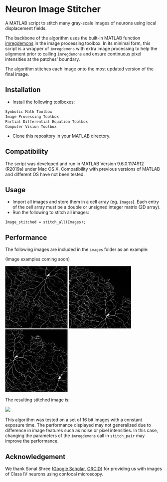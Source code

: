 # Neuron Image Stitcher
A MATLAB script to stitch many gray-scale images of neurons using local displacement fields.

The backbone of the algorithm uses the built-in MATLAB function [imregdemons](https://www.mathworks.com/help/images/ref/imregdemons.html) in the image processing toolbox. In its minimal form, this script is a wrapper of `imregdemons` with extra image processing to help the alignment prior to calling `imregdemons` and ensure continuous pixel intensities at the patches' boundary.

The algorithm stitches each image onto the most updated version of the final image.

## Installation
- Install the following toolboxes:
```
Symbolic Math Toolbox
Image Processing Toolbox
Partial Differential Equation Toolbox
Computer Vision Toolbox
```
- Clone this repository in your MATLAB directory.

## Compatibility
The script was developed and run in MATLAB Version 9.6.0.1174912 (R2019a) under Mac OS X. Compatibility with previous versions of MATLAB and different OS have not been tested.

## Usage
- Import all images and store them in a cell array (eg. `Images`). Each entry of the cell array must be a double or unsigned integer matrix (2D array).
- Run the following to stitch all images:
```
Image_stitched = stitch_all(Images);
```

## Performance
The following images are included in the `images` folder as an example:

(Image examples coming soon)

<img src="images/Neuron_a.png" height=200 /> <img src="images/Neuron_b.png" height=200 /> <img src="images/Neuron_c.png" height=200 />

The resulting stitched image is:

<img src="images/Neuron-stitched.png" height=600 />

This algorithm was tested on a set of 16 bit images with a constant exposure time. The performance displayed may not generalized due to difference in image features such as noise or pixel intensities. In this case, changing the parameters of the `imregdemons` call in `stitch_pair` may improve the performance.


## Acknowledgement
We thank Sonal Shree ([Google Scholar](https://scholar.google.com/citations?user=9wAaRw8AAAAJ&hl=en), [ORCID](https://orcid.org/0000-0002-5665-8157)) for providing us with images of Class IV neurons using confocal microscopy.
